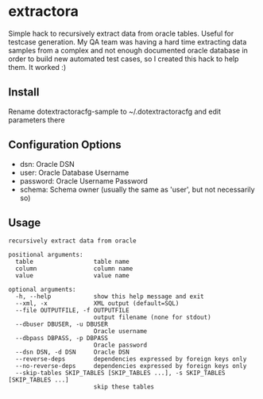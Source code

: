 extractora
==========

Simple hack to recursively extract data from oracle tables. Useful for testcase generation. My QA team was
having a hard time extracting data samples from a complex and not enough documented oracle database in 
order to build new automated test cases, so I created this hack to help them. It worked :)

Install
----------

Rename dotextractoracfg-sample to ~/.dotextractoracfg and edit parameters there

Configuration Options
----------

  * dsn: Oracle DSN
  * user: Oracle Database Username
  * password: Oracle Username Password
  * schema: Schema owner (usually the same as 'user', but not necessarily so)
  
Usage
----------

```
recursively extract data from oracle

positional arguments:
  table                 table name
  column                column name
  value                 value name

optional arguments:
  -h, --help            show this help message and exit
  --xml, -x             XML output (default=SQL)
  --file OUTPUTFILE, -f OUTPUTFILE
                        output filename (none for stdout)
  --dbuser DBUSER, -u DBUSER
                        Oracle username
  --dbpass DBPASS, -p DBPASS
                        Oracle password
  --dsn DSN, -d DSN     Oracle DSN
  --reverse-deps        dependencies expressed by foreign keys only
  --no-reverse-deps     dependencies expressed by foreign keys only
  --skip-tables SKIP_TABLES [SKIP_TABLES ...], -s SKIP_TABLES [SKIP_TABLES ...]
                        skip these tables
```
